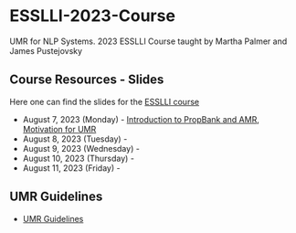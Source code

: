# ESSLLI-2023-Course
UMR for NLP Systems. 2023 ESSLLI Course taught by Martha Palmer and James Pustejovsky

## Course Resources - Slides
Here one can find the slides for the [ESSLLI course](https://2023.esslli.eu/courses-workshops-accepted/week-1-and-2-schedule/course-information-2.html#2-17) 

- August 7, 2023 (Monday) - [Introduction to PropBank and AMR](https://github.com/pustejovsky/ESSLLI-2023-Course/blob/main/ESSLI-UMR-2023-MondayPalmer.pdf), [Motivation for UMR](https://github.com/pustejovsky/ESSLLI-2023-Course/blob/main/ESSLLI-UMR-2023-MondayPustejovsky.pdf)
- August 8, 2023 (Tuesday) -
- August 9, 2023 (Wednesday) -
- August 10, 2023 (Thursday) -
- August 11, 2023 (Friday) -

 ## UMR Guidelines 
 - [UMR Guidelines](https://github.com/umr4nlp/umr-guidelines)
